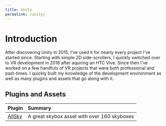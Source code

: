 ```yaml
---
title: Unity
permalink: /unity/
---
```


# Introduction

After discovering Unity in 2015, I've used it for nearly every project I've started since. Starting with simple 2D side-scrollers, I quickly switched over to VR development in 2016 after aquiring an HTC Vive. Since then I've worked on a few handfuls of VR projects that were both professional and past-times. I quickly built my knowledge of the development environment as well as many plugins and assets that go along with it.

## Plugins and Assets

|**Plugin**|**Summary**|
|:-----|:------|
|[AllSky](https://assetstore.unity.com/packages/2d/textures-materials/sky/allsky-10109)|A great skybox asset with over 160 skyboxes|
